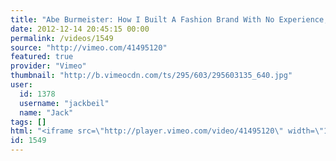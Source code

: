 ```yaml
---
title: "Abe Burmeister: How I Built A Fashion Brand With No Experience, Just Punk Rock Spirit (And The Web)"
date: 2012-12-14 20:45:15 00:00
permalink: /videos/1549
source: "http://vimeo.com/41495120"
featured: true
provider: "Vimeo"
thumbnail: "http://b.vimeocdn.com/ts/295/603/295603135_640.jpg"
user:
  id: 1378
  username: "jackbeil"
  name: "Jack"
tags: []
html: "<iframe src=\"http://player.vimeo.com/video/41495120\" width=\"1280\" height=\"720\" frameborder=\"0\" webkitAllowFullScreen mozallowfullscreen allowFullScreen></iframe>"
id: 1549
---
```


